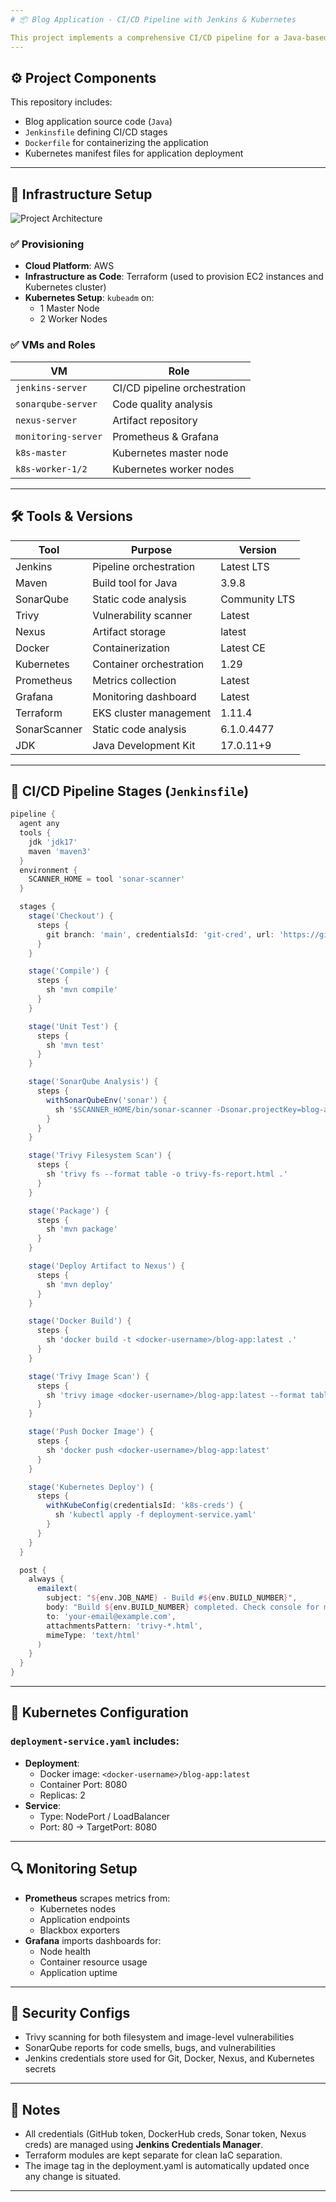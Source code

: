 ```yaml
---
# 📦 Blog Application - CI/CD Pipeline with Jenkins & Kubernetes

This project implements a comprehensive CI/CD pipeline for a Java-based blog application. The pipeline automates the build, test, scan, package, and deployment processes using Jenkins. The application is containerized with Docker and deployed to a Kubernetes cluster provisioned using Terraform.
---
```


## ⚙️ Project Components

This repository includes:

- Blog application source code (`Java`)
- `Jenkinsfile` defining CI/CD stages
- `Dockerfile` for containerizing the application
- Kubernetes manifest files for application deployment

---

## 🧱 Infrastructure Setup

![Project Architecture](./images/blogAppArchitecture.drawio.png)

### ✅ Provisioning

- **Cloud Platform**: AWS
- **Infrastructure as Code**: Terraform (used to provision EC2 instances and Kubernetes cluster)
- **Kubernetes Setup**: `kubeadm` on:
  - 1 Master Node
  - 2 Worker Nodes

### ✅ VMs and Roles

| VM                  | Role                         |
| ------------------- | ---------------------------- |
| `jenkins-server`    | CI/CD pipeline orchestration |
| `sonarqube-server`  | Code quality analysis        |
| `nexus-server`      | Artifact repository          |
| `monitoring-server` | Prometheus & Grafana         |
| `k8s-master`        | Kubernetes master node       |
| `k8s-worker-1/2`    | Kubernetes worker nodes      |

---

## 🛠 Tools & Versions

| Tool         | Purpose                 | Version       |
| ------------ | ----------------------- | ------------- |
| Jenkins      | Pipeline orchestration  | Latest LTS    |
| Maven        | Build tool for Java     | 3.9.8         |
| SonarQube    | Static code analysis    | Community LTS |
| Trivy        | Vulnerability scanner   | Latest        |
| Nexus        | Artifact storage        | latest        |
| Docker       | Containerization        | Latest CE     |
| Kubernetes   | Container orchestration | 1.29          |
| Prometheus   | Metrics collection      | Latest        |
| Grafana      | Monitoring dashboard    | Latest        |
| Terraform    | EKS cluster management  | 1.11.4        |
| SonarScanner | Static code analysis    | 6.1.0.4477    |
| JDK          | Java Development Kit    | 17.0.11+9     |

---

## 🔁 CI/CD Pipeline Stages (`Jenkinsfile`)

```groovy
pipeline {
  agent any
  tools {
    jdk 'jdk17'
    maven 'maven3'
  }
  environment {
    SCANNER_HOME = tool 'sonar-scanner'
  }

  stages {
    stage('Checkout') {
      steps {
        git branch: 'main', credentialsId: 'git-cred', url: 'https://github.com/Kratos-89/Corporate-CICD-Project.git'
      }
    }

    stage('Compile') {
      steps {
        sh 'mvn compile'
      }
    }

    stage('Unit Test') {
      steps {
        sh 'mvn test'
      }
    }

    stage('SonarQube Analysis') {
      steps {
        withSonarQubeEnv('sonar') {
          sh '$SCANNER_HOME/bin/sonar-scanner -Dsonar.projectKey=blog-app -Dsonar.java.binaries=.'
        }
      }
    }

    stage('Trivy Filesystem Scan') {
      steps {
        sh 'trivy fs --format table -o trivy-fs-report.html .'
      }
    }

    stage('Package') {
      steps {
        sh 'mvn package'
      }
    }

    stage('Deploy Artifact to Nexus') {
      steps {
        sh 'mvn deploy'
      }
    }

    stage('Docker Build') {
      steps {
        sh 'docker build -t <docker-username>/blog-app:latest .'
      }
    }

    stage('Trivy Image Scan') {
      steps {
        sh 'trivy image <docker-username>/blog-app:latest --format table -o trivy-image-report.html'
      }
    }

    stage('Push Docker Image') {
      steps {
        sh 'docker push <docker-username>/blog-app:latest'
      }
    }

    stage('Kubernetes Deploy') {
      steps {
        withKubeConfig(credentialsId: 'k8s-creds') {
          sh 'kubectl apply -f deployment-service.yaml'
        }
      }
    }
  }

  post {
    always {
      emailext(
        subject: "${env.JOB_NAME} - Build #${env.BUILD_NUMBER}",
        body: "Build ${env.BUILD_NUMBER} completed. Check console for more details.",
        to: 'your-email@example.com',
        attachmentsPattern: 'trivy-*.html',
        mimeType: 'text/html'
      )
    }
  }
}
```

---

## 📄 Kubernetes Configuration

### `deployment-service.yaml` includes:

- **Deployment**:
  - Docker image: `<docker-username>/blog-app:latest`
  - Container Port: 8080
  - Replicas: 2
- **Service**:
  - Type: NodePort / LoadBalancer
  - Port: 80 → TargetPort: 8080

---

## 🔍 Monitoring Setup

- **Prometheus** scrapes metrics from:
  - Kubernetes nodes
  - Application endpoints
  - Blackbox exporters
- **Grafana** imports dashboards for:
  - Node health
  - Container resource usage
  - Application uptime

---

## 🔐 Security Configs

- Trivy scanning for both filesystem and image-level vulnerabilities
- SonarQube reports for code smells, bugs, and vulnerabilities
- Jenkins credentials store used for Git, Docker, Nexus, and Kubernetes secrets

---

## 📌 Notes

- All credentials (GitHub token, DockerHub creds, Sonar token, Nexus creds) are managed using **Jenkins Credentials Manager**.
- Terraform modules are kept separate for clean IaC separation.
- The image tag in the deployment.yaml is automatically updated once any change is situated.

---


